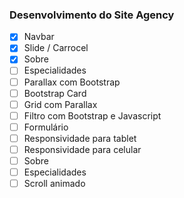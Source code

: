 ### Desenvolvimento do Site Agency

- [x] Navbar
- [x] Slide / Carrocel
- [x] Sobre
- [ ] Especialidades
- [ ] Parallax com Bootstrap
- [ ] Bootstrap Card
- [ ] Grid com Parallax
- [ ] Filtro com Bootstrap e Javascript
- [ ] Formulário
- [ ] Responsividade para tablet
- [ ] Responsividade para celular
- [ ] Sobre
- [ ] Especialidades
- [ ] Scroll animado